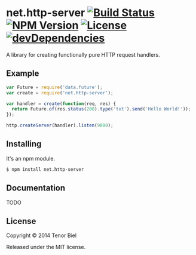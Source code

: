 net.http-server [![Build Status](http://img.shields.io/travis/folktale/net.http-server.svg?style=flat)](https://travis-ci.org/folktale/net.http-server) [![NPM Version](http://img.shields.io/npm/v/net.http-server.svg?style=flat)](https://npmjs.org/package/net.http-server) [![License](http://img.shields.io/npm/l/net.http-server.svg?style=flat)](https://github.com/folktale/net.http-server/blob/master/LICENSE) [![devDependencies](http://img.shields.io/david/dev/folktale/net.http-server.svg?style=flat)](https://npmjs.org/package/net.http-server)
===================

A library for creating functionally pure HTTP request handlers.

Example
-------

```javascript
var Future = require('data.future');
var create = require('net.http-server');

var handler = create(function(req, res) {
  return Future.of(res.status(200).type('txt').send('Hello World!'));
});

http.createServer(handler).listen(9000);
```

Installing
----------

It's an npm module.

```bash
$ npm install net.http-server
```

Documentation
-------------

TODO

License
-------

Copyright &copy; 2014 Tenor Biel

Released under the MIT license.
